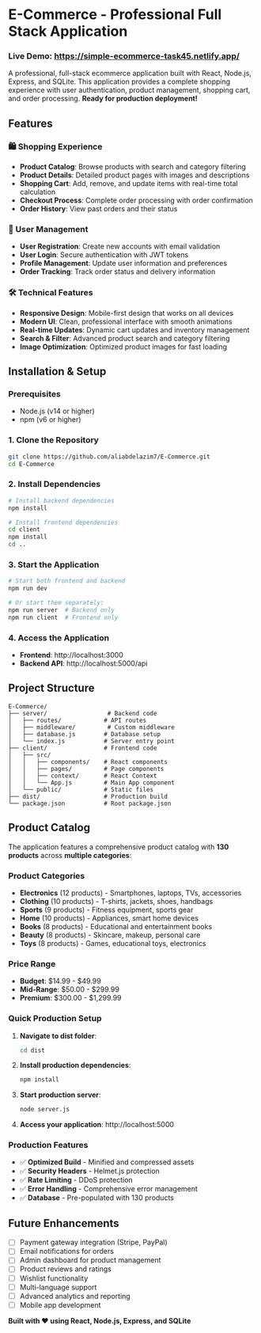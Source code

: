 # E-Commerce - Professional Full Stack Application
### Live Demo: https://simple-ecommerce-task45.netlify.app/

A professional, full-stack ecommerce application built with React, Node.js, Express, and SQLite. This application provides a complete shopping experience with user authentication, product management, shopping cart, and order processing. **Ready for production deployment!**

## Features

### 🛍️ Shopping Experience

- **Product Catalog**: Browse products with search and category filtering
- **Product Details**: Detailed product pages with images and descriptions
- **Shopping Cart**: Add, remove, and update items with real-time total calculation
- **Checkout Process**: Complete order processing with order confirmation
- **Order History**: View past orders and their status

### 👤 User Management

- **User Registration**: Create new accounts with email validation
- **User Login**: Secure authentication with JWT tokens
- **Profile Management**: Update user information and preferences
- **Order Tracking**: Track order status and delivery information

### 🛠️ Technical Features

- **Responsive Design**: Mobile-first design that works on all devices
- **Modern UI**: Clean, professional interface with smooth animations
- **Real-time Updates**: Dynamic cart updates and inventory management
- **Search & Filter**: Advanced product search and category filtering
- **Image Optimization**: Optimized product images for fast loading

## Installation & Setup

### Prerequisites

- Node.js (v14 or higher)
- npm (v6 or higher)

### 1. Clone the Repository

```bash
git clone https://github.com/aliabdelazim7/E-Commerce.git
cd E-Commerce
```

### 2. Install Dependencies

```bash
# Install backend dependencies
npm install

# Install frontend dependencies
cd client
npm install
cd ..
```

### 3. Start the Application

```bash
# Start both frontend and backend
npm run dev

# Or start them separately:
npm run server  # Backend only
npm run client  # Frontend only
```

### 4. Access the Application

- **Frontend**: http://localhost:3000
- **Backend API**: http://localhost:5000/api

## Project Structure

```
E-Commerce/
├── server/                 # Backend code
│   ├── routes/            # API routes
│   ├── middleware/         # Custom middleware
│   ├── database.js        # Database setup
│   └── index.js           # Server entry point
├── client/                # Frontend code
│   ├── src/
│   │   ├── components/    # React components
│   │   ├── pages/         # Page components
│   │   ├── context/       # React Context
│   │   └── App.js         # Main App component
│   └── public/            # Static files
├── dist/                  # Production build
└── package.json           # Root package.json
```

## Product Catalog

The application features a comprehensive product catalog with **130 products** across **multiple categories**:

### **Product Categories**

- **Electronics** (12 products) - Smartphones, laptops, TVs, accessories
- **Clothing** (10 products) - T-shirts, jackets, shoes, handbags
- **Sports** (9 products) - Fitness equipment, sports gear
- **Home** (10 products) - Appliances, smart home devices
- **Books** (8 products) - Educational and entertainment books
- **Beauty** (8 products) - Skincare, makeup, personal care
- **Toys** (8 products) - Games, educational toys, electronics

### **Price Range**

- **Budget**: $14.99 - $49.99
- **Mid-Range**: $50.00 - $299.99
- **Premium**: $300.00 - $1,299.99

### **Quick Production Setup**

1. **Navigate to dist folder**:

   ```bash
   cd dist
   ```

2. **Install production dependencies**:

   ```bash
   npm install
   ```

3. **Start production server**:

   ```bash
   node server.js
   ```

4. **Access your application**: http://localhost:5000

### **Production Features**

- ✅ **Optimized Build** - Minified and compressed assets
- ✅ **Security Headers** - Helmet.js protection
- ✅ **Rate Limiting** - DDoS protection
- ✅ **Error Handling** - Comprehensive error management
- ✅ **Database** - Pre-populated with 130 products

## Future Enhancements

- [ ] Payment gateway integration (Stripe, PayPal)
- [ ] Email notifications for orders
- [ ] Admin dashboard for product management
- [ ] Product reviews and ratings
- [ ] Wishlist functionality
- [ ] Multi-language support
- [ ] Advanced analytics and reporting
- [ ] Mobile app development

**Built with ❤️ using React, Node.js, Express, and SQLite**


